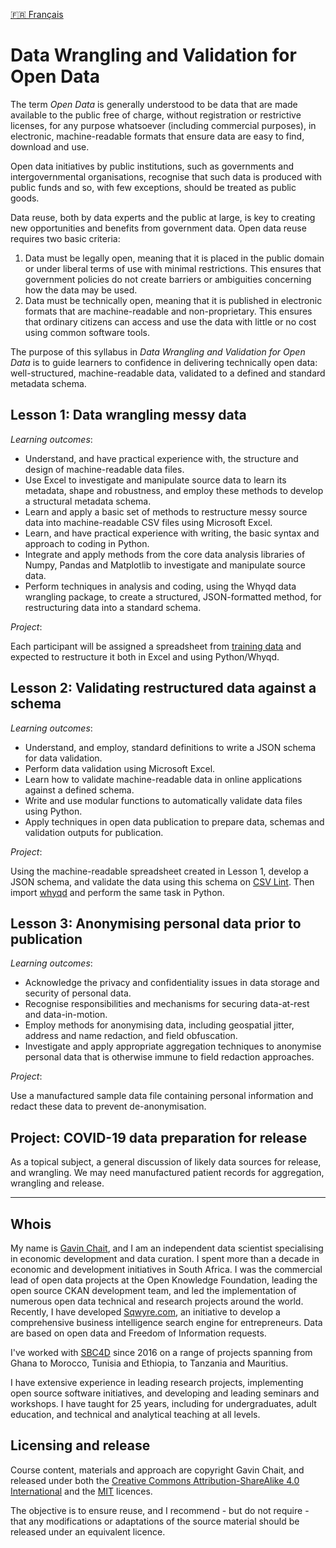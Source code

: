 [🇫🇷 Français](README.fr.md)

# Data Wrangling and Validation for Open Data

The term _Open Data_ is generally understood to be data that are made available to the public free of charge, without registration or restrictive licenses, for any purpose whatsoever (including commercial purposes), in electronic, machine-readable formats that ensure data are easy to find, download and use. 
 
Open data initiatives by public institutions, such as governments and intergovernmental organisations, recognise that such data is produced with public funds and so, with few exceptions, should be treated as public goods.
 
Data reuse, both by data experts and the public at large, is key to creating new opportunities and benefits from government data. Open data reuse requires two basic criteria:
 
1. Data must be legally open, meaning that it is placed in the public domain or under liberal terms of use with minimal restrictions. This ensures that government policies do not create barriers or ambiguities concerning how the data may be used.
2. Data must be technically open, meaning that it is published in electronic formats that are machine-readable and non-proprietary. This ensures that ordinary citizens can access and use the data with little or no cost using common software tools.

The purpose of this syllabus in _Data Wrangling and Validation for Open Data_ is to guide learners to confidence in delivering technically open data: well-structured, machine-readable data, validated to a defined and standard metadata schema.

## Lesson 1: Data wrangling messy data

_Learning outcomes_:

- Understand, and have practical experience with, the structure and design of machine-readable data files.
- Use Excel to investigate and manipulate source data to learn its metadata, shape and robustness, and employ these methods to develop a structural metadata schema.
- Learn and apply a basic set of methods to restructure messy source data into machine-readable CSV files using Microsoft Excel.
- Learn, and have practical experience with writing, the basic syntax and approach to coding in Python.
- Integrate and apply methods from the core data analysis libraries of Numpy, Pandas and Matplotlib to investigate and manipulate source data.
- Perform techniques in analysis and coding, using the Whyqd data wrangling package, to create a structured, JSON-formatted method, for restructuring data into a standard schema.

_Project_:

Each participant will be assigned a spreadsheet from [training data](https://drive.google.com/open?id=0B8eZRkdFGaEHfnlwU25vdVRUOFNOdnNfWnMwb3IwYXJ3QU9BeTU0ZmlTNlpaRmZFZE5iM28) and expected to restructure it both in Excel and using Python/Whyqd.

## Lesson 2: Validating restructured data against a schema

_Learning outcomes_:

- Understand, and employ, standard definitions to write a JSON schema for data validation.
- Perform data validation using Microsoft Excel.
- Learn how to validate machine-readable data in online applications against a defined schema.
- Write and use modular functions to automatically validate data files using Python.
- Apply techniques in open data publication to prepare data, schemas and validation outputs for publication.

_Project_:

Using the machine-readable spreadsheet created in Lesson 1, develop a JSON schema, and validate the data using this schema on [CSV Lint](https://csvlint.io/). Then import [whyqd](https://whyqd.readthedocs.io/) and perform the same task in Python.

## Lesson 3: Anonymising personal data prior to publication

_Learning outcomes_:

- Acknowledge the privacy and confidentiality issues in data storage and security of personal data.
- Recognise responsibilities and mechanisms for securing data-at-rest and data-in-motion.
- Employ methods for anonymising data, including geospatial jitter, address and name redaction, and field obfuscation.
- Investigate and apply appropriate aggregation techniques to anonymise personal data that is otherwise immune to field redaction approaches.

_Project_:

Use a manufactured sample data file containing personal information and redact these data to prevent de-anonymisation.

## Project: COVID-19 data preparation for release

As a topical subject, a general discussion of likely data sources for release, and wrangling. We may need manufactured patient records for aggregation, wrangling and release.

---

## Whois

My name is [Gavin Chait](https://gavinchait.com), and I am an independent data scientist specialising in economic development and data curation. I spent more than a decade in economic and development initiatives in South Africa. I was the commercial lead of open data projects at the Open Knowledge Foundation, leading the open source CKAN development team, and led the implementation of numerous open data technical and research projects around the world. Recently, I have developed [Sqwyre.com](https://sqwyre.com), an initiative to develop a comprehensive business intelligence search engine for entrepreneurs. Data are based on open data and Freedom of Information requests.

I've worked with [SBC4D](http://www.sbc4d.com) since 2016 on a range of projects spanning from Ghana to Morocco, Tunisia and Ethiopia, to Tanzania and Mauritius.

I have extensive experience in leading research projects, implementing open source software initiatives, and developing and leading seminars and workshops. I have taught for 25 years, including for undergraduates, adult education, and technical and analytical teaching at all levels.

## Licensing and release

Course content, materials and approach are copyright Gavin Chait, and released under both the [Creative Commons Attribution-ShareAlike 4.0 International](https://creativecommons.org/licenses/by-sa/4.0/) and the [MIT](https://opensource.org/licenses/MIT) licences.

The objective is to ensure reuse, and I recommend - but do not require - that any modifications or adaptations of the source material should be released under an equivalent licence.